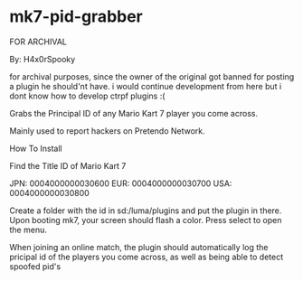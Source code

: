 # mk7-pid-grabber
FOR ARCHIVAL

 By: H4x0rSpooky
 
for archival purposes, since the owner of the original got banned for posting a plugin he should'nt have.
i would continue development from here but i dont know how to develop ctrpf plugins :(

Grabs the Principal ID of any Mario Kart 7 player you come across.

Mainly used to report hackers on Pretendo Network.

How To Install

Find the Title ID of Mario Kart 7

JPN: 0004000000030600
EUR: 0004000000030700
USA: 0004000000030800

Create a folder with the id in sd:/luma/plugins and put the plugin in there.
Upon booting mk7, your screen should flash a color. Press select to open the menu.

When joining an online match, the plugin should automatically log the pricipal id of the players you come across, as well as being able to detect spoofed pid's

